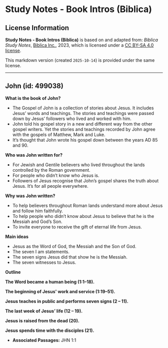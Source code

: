 # Study Notes - Book Intros (Biblica)

## License Information

**Study Notes - Book Intros (Biblica)** is based on and adapted from: _Biblica Study Notes_, [Biblica Inc.](https://www.biblica.com/), 2023, which is licensed under a [CC BY-SA 4.0 license](https://creativecommons.org/licenses/by-sa/4.0/legalcode.en).

This markdown version (created `2025-10-14`) is provided under the same license.



--------------------------------

## John (id: 499038)

**What is the book of John?**

* The Gospel of John is a collection of stories about Jesus. It includes Jesus’ words and teachings. The stories and teachings were passed down by Jesus’ followers who lived and worked with him.
* John told his gospel story in a new and different way from the other gospel writers. Yet the stories and teachings recorded by John agree with the gospels of Matthew, Mark and Luke.
* It’s thought that John wrote his gospel down between the years AD 85 and 90\.

**Who was John written for?**

* For Jewish and Gentile believers who lived throughout the lands controlled by the Roman government.
* For people who didn’t know who Jesus is.
* Followers of Jesus recognise that John’s gospel shares the truth about Jesus. It’s for all people everywhere.

**Why was John written?**

* To help believers throughout Roman lands understand more about Jesus and follow him faithfully.
* To help people who didn’t know about Jesus to believe that he is the Messiah and God’s Son.
* To invite everyone to receive the gift of eternal life from Jesus.

**Main ideas**

* Jesus as the Word of God, the Messiah and the Son of God.
* The seven I am statements.
* The seven signs Jesus did that show he is the Messiah.
* The seven witnesses to Jesus.

**Outline**

**The Word became a human being (1:1–18\).**

**The beginning of Jesus' work and service (1:19–51\).**

**Jesus teaches in public and performs seven signs (2 – 11\).**

**The last week of Jesus’ life (12 – 19\).**

**Jesus is raised from the dead (20\).**

**Jesus spends time with the disciples (21\).**

* **Associated Passages:** JHN 1:1

